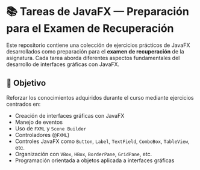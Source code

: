 # 📚 Tareas de JavaFX — Preparación para el Examen de Recuperación

Este repositorio contiene una colección de ejercicios prácticos de JavaFX desarrollados como preparación para el **examen de recuperación** de la asignatura. Cada tarea aborda diferentes aspectos fundamentales del desarrollo de interfaces gráficas con JavaFX.

## 🎯 Objetivo

Reforzar los conocimientos adquiridos durante el curso mediante ejercicios centrados en:

- Creación de interfaces gráficas con JavaFX
- Manejo de eventos
- Uso de `FXML` y `Scene Builder`
- Controladores (`@FXML`)
- Controles JavaFX como `Button`, `Label`, `TextField`, `ComboBox`, `TableView`, etc.
- Organización con `VBox`, `HBox`, `BorderPane`, `GridPane`, etc.
- Programación orientada a objetos aplicada a interfaces gráficas
